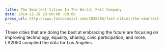 ```yaml
---
title: The Smartest Cities In The World, Fast Company
date: 2014-11-19 23:00:00 -08:00
press_url: http://www.fastcoexist.com/3038765/fast-cities/the-smartest-cities-in-the-world
---
```


These cities that are doing the best at embracing the future are focusing on improving technology, equality, sharing, civic participation, and more. LA2050 compiled the data for Los Angeles.

